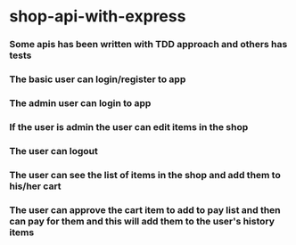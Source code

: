 # shop-api-with-express
### Some apis has been written with TDD approach and others has tests

### The basic user can login/register to app
### The admin user can login to app
### If the user is admin the user can edit items in the shop
### The user can logout
### The user can see the list of items in the shop and add them to his/her cart
### The user can approve the cart item to add to pay list and then can pay for them and this will add them to the user's history items




